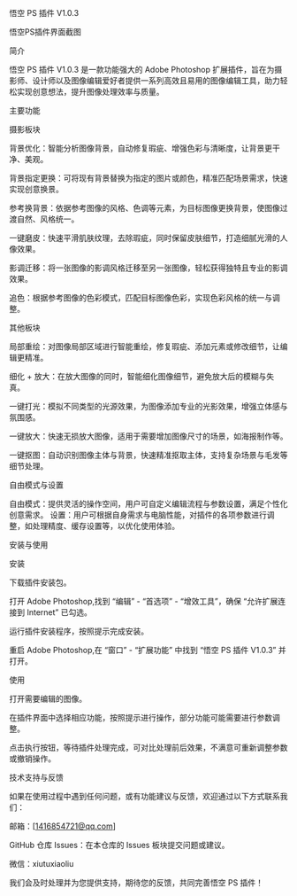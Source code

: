 悟空 PS 插件 V1.0.3

悟空PS插件界面截图

简介

悟空 PS 插件 V1.0.3 是一款功能强大的 Adobe Photoshop 扩展插件，旨在为摄影师、设计师以及图像编辑爱好者提供一系列高效且易用的图像编辑工具，助力轻松实现创意想法，提升图像处理效率与质量。

主要功能

摄影板块

背景优化：智能分析图像背景，自动修复瑕疵、增强色彩与清晰度，让背景更干净、美观。

背景指定更换：可将现有背景替换为指定的图片或颜色，精准匹配场景需求，快速实现创意换景。

参考换背景：依据参考图像的风格、色调等元素，为目标图像更换背景，使图像过渡自然、风格统一。

一键磨皮：快速平滑肌肤纹理，去除瑕疵，同时保留皮肤细节，打造细腻光滑的人像效果。

影调迁移：将一张图像的影调风格迁移至另一张图像，轻松获得独特且专业的影调效果。

追色：根据参考图像的色彩模式，匹配目标图像色彩，实现色彩风格的统一与调整。

其他板块

局部重绘：对图像局部区域进行智能重绘，修复瑕疵、添加元素或修改细节，让编辑更精准。

细化 + 放大：在放大图像的同时，智能细化图像细节，避免放大后的模糊与失真。

一键打光：模拟不同类型的光源效果，为图像添加专业的光影效果，增强立体感与氛围感。

一键放大：快速无损放大图像，适用于需要增加图像尺寸的场景，如海报制作等。

一键抠图：自动识别图像主体与背景，快速精准抠取主体，支持复杂场景与毛发等细节处理。

自由模式与设置

自由模式：提供灵活的操作空间，用户可自定义编辑流程与参数设置，满足个性化创意需求。
设置：用户可根据自身需求与电脑性能，对插件的各项参数进行调整，如处理精度、缓存设置等，以优化使用体验。

安装与使用

安装

下载插件安装包。

打开 Adobe Photoshop,找到 “编辑” - “首选项” - “增效工具”，确保 “允许扩展连接到 Internet” 已勾选。

运行插件安装程序，按照提示完成安装。

重启 Adobe Photoshop,在 “窗口” - “扩展功能” 中找到 “悟空 PS 插件 V1.0.3” 并打开。

使用

打开需要编辑的图像。

在插件界面中选择相应功能，按照提示进行操作，部分功能可能需要进行参数调整。

点击执行按钮，等待插件处理完成，可对比处理前后效果，不满意可重新调整参数或撤销操作。

技术支持与反馈

如果在使用过程中遇到任何问题，或有功能建议与反馈，欢迎通过以下方式联系我们：


邮箱：[1416854721@qq.com]

GitHub 仓库 Issues：在本仓库的 Issues 板块提交问题或建议。

微信：xiutuxiaoliu

我们会及时处理并为您提供支持，期待您的反馈，共同完善悟空 PS 插件！
